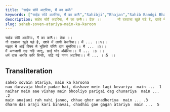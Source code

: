 ```yaml
---
title: "साहेब सोवें अटरिया, मैं का करूँ"
keywords: ["साहेब सोवें अटरिया, मैं का करूँ","Sahibji","Bhajan","Sahib Bandgi Bhajan","Sant Kabir Bhajan","bhajan lyrics","साहिब बंदगी भजन","भजन"]
description: साहेब सोवैं अटरिया, मैं का करूँ।। टेक ।।       नौ दरवाजा खुले पड़े है, दशवे में लागी केवरिया।। मैं ... ।।१।।       नइहर में आई विषय में भूलियो परिगै
slug: saheb-soven-atariya-main-ka-karoon
---
```


  
    साहेब सोवैं अटरिया, मैं का करूँ।। टेक ।।  
    नौ दरवाजा खुले पड़े है, दशवे में लागी केवरिया।। मैं ... ।।१।।  
    नइहर में आई विषय में भूलियो परिगै दाग चुनरिया।। मैं ... ।२।।  
    मैं अनजानी राह नहि जानू, छाई घोर अँधेरिया।। मैं ... ।३ ।।  
    धर्म दास अरजि करि बिनवै, चढ़ि गई गगन अटरिया।। मैं ... ।।5 ।।  


## Transliteration

  
    saheb sovain atariya, main ka karoona     
    nau daravaja khule padae hai, dashave mein lagi kevariya  main ...  1   
    naihar mein aae vishay mein bhooliyo parigai dag chunariya  main ... .2   
    main anajani rah nahi janoo, chhae ghor anadheriya  main ... .3    
    dharm das araji kari binavai, chadhai gae gagan atariya  main ...  5    

  